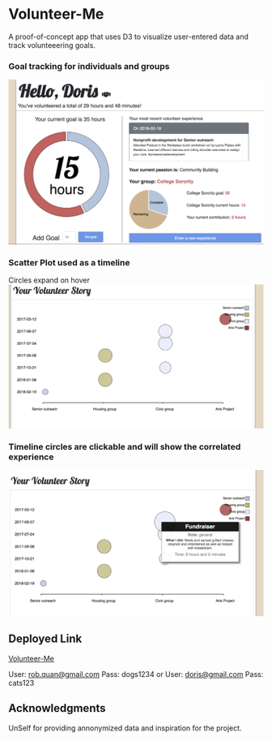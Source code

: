 # Volunteer-Me

A proof-of-concept app that uses D3 to visualize user-entered data and track volunteeering goals. 

### Goal tracking for individuals and groups

![Goal trackers](https://github.com/TheRobQ/Volunteer-Me/blob/master/public/img/Cover1.png "Cover")

### Scatter Plot used as a timeline
Circles expand on hover
![Time trackers](https://github.com/TheRobQ/Volunteer-Me/blob/master/public/img/Chart1.png "Chart")

### Timeline circles are clickable and will show the correlated experience

![Experience](https://github.com/TheRobQ/Volunteer-Me/blob/master/public/img/Expand1.png "Expereince")

## Deployed Link
[Volunteer-Me](https://volunteering-me.herokuapp.com/)

User: rob.quan@gmail.com
Pass: dogs1234
or
User: doris@gmail.com
Pass: cats123

## Acknowledgments
UnSelf for providing annonymized data and inspiration for the project. 

